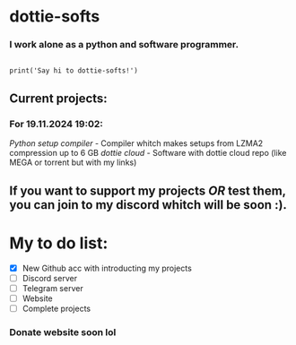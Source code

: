 # dottie-softs

### I work alone as a python and software programmer.

```

print('Say hi to dottie-softs!')

```

## Current projects:

### For 19.11.2024 19:02:
_Python setup compiler_ - Compiler whitch makes setups from LZMA2 compression up to 6 GB
_dottie cloud_ - Software with dottie cloud repo (like MEGA or torrent but with my links)

## If you want to support my projects *OR* test them, you can join to my discord whitch will be soon :).

# My to do list:

- [x] New Github acc with introducting my projects
- [ ] Discord server
- [ ] Telegram server
- [ ] Website
- [ ] Complete projects

### Donate website soon lol
